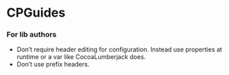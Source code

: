CPGuides
========

### For lib authors

* Don’t require header editing for configuration. Instead use properties at runtime or a var like CocoaLumberjack does.
* Don’t use prefix headers.